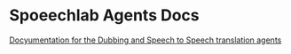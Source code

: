# Spoeechlab Agents Docs
[Docyumentation for the Dubbing and Speech to Speech translation agents](https://shaft-foundation.github.io/SpeechlabAgentsDocs/)
